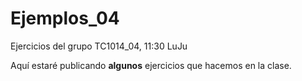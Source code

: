 # Ejemplos_04
Ejercicios del grupo TC1014_04, 11:30 LuJu

Aquí estaré publicando **algunos** ejercicios que hacemos en la clase.
